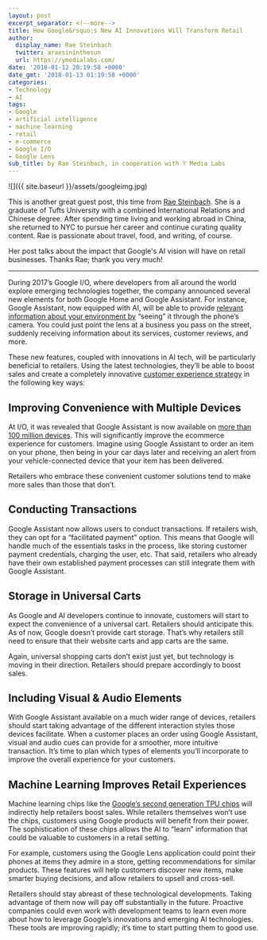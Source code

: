 ```yaml
---
layout: post
excerpt_separator: <!--more-->
title: How Google&rsquo;s New AI Innovations Will Transform Retail
author:
  display_name: Rae Steinbach
  twitter: araesininthesun
  url: https://ymedialabs.com/
date: '2018-01-12 20:19:58 +0000'
date_gmt: '2018-01-13 01:19:58 +0000'
categories:
- Technology
- AI
tags:
- Google
- artificial intelligence
- machine learning
- retail
- e-commerce
- Google I/O
- Google Lens
sub_title: by Rae Steinbach, in cooperation with Y Media Labs
---
```


![]({{ site.baseurl }}/assets/googleimg.jpg)

This is another great guest post, this time from [Rae Steinbach](https://twitter.com/araesininthesun). She  is a graduate of Tufts University with a combined International Relations and Chinese degree. After spending time living and working abroad in China, she returned to NYC to pursue her career and continue curating quality content. Rae is passionate about travel, food, and writing, of course.

Her post talks about the impact that Google's AI vision will have on retail businesses. Thanks Rae; thank you very much!

---

During 2017&rsquo;s Google I/O, where developers from all around the world explore emerging technologies together, the company announced several new elements for both Google Home and Google Assistant. For instance, Google Assistant, now equipped with AI, will be able to provide [relevant information about your environment by](https://www.theverge.com/2017/5/17/15654432/google-io-2017-keynote-highlights-news-announcements-recap) &ldquo;seeing&rdquo; it through the phone&rsquo;s camera. You could just point the lens at a business you pass on the street, suddenly receiving information about its services, customer reviews, and more.

<!--more-->

These new features, coupled with innovations in AI tech, will be particularly beneficial to retailers. Using the latest technologies, they&rsquo;ll be able to boost sales and create a completely innovative [customer experience strategy](https://ymedialabs.com/services/strategy/audience-engagement/) in the following key ways:

## Improving Convenience with Multiple Devices

At I/O, it was revealed that Google Assistant is now available on [more than 100 million devices](https://9to5google.com/2017/07/25/google-assistant-100-million-devices/). This will significantly improve the ecommerce experience for customers. Imagine using Google Assistant to order an item on your phone, then being in your car days later and receiving an alert from your vehicle-connected device that your item has been delivered.

Retailers who embrace these convenient customer solutions tend to make more sales than those that don&rsquo;t.

## Conducting Transactions

Google Assistant now allows users to conduct transactions. If retailers wish, they can opt for a &ldquo;facilitated payment&rdquo; option. This means that Google will handle much of the essentials tasks in the process, like storing customer payment credentials, charging the user, etc. That said, retailers who already have their own established payment processes can still integrate them with Google Assistant.

## Storage in Universal Carts

As Google and AI developers continue to innovate, customers will start to expect the convenience of a universal cart. Retailers should anticipate this. As of now, Google doesn&rsquo;t provide cart storage. That&rsquo;s why retailers still need to ensure that their website carts and app carts are the same.

Again, universal shopping carts don&rsquo;t exist just yet, but technology is moving in their direction. Retailers should prepare accordingly to boost sales.

## Including Visual &amp; Audio Elements

With Google Assistant available on a much wider range of devices, retailers should start taking advantage of the different interaction styles those devices facilitate. When a customer places an order using Google Assistant, visual and audio cues can provide for a smoother, more intuitive transaction. It&rsquo;s time to plan which types of elements you&rsquo;ll incorporate to improve the overall experience for your customers.

## Machine Learning Improves Retail Experiences

Machine learning chips like the [Google&rsquo;s second generation TPU chips](https://techcrunch.com/2017/05/17/google-announces-second-generation-of-tensor-processing-unit-chips/) will indirectly help retailers boost sales. While retailers themselves won&rsquo;t use the chips, customers using Google products will benefit from their power. The sophistication of these chips allows the AI to &ldquo;learn&rdquo; information that could be valuable to customers in a retail setting.

For example, customers using the Google Lens application could point their phones at items they admire in a store, getting recommendations for similar products. These features will help customers discover new items, make smarter buying decisions, and allow retailers to upsell and cross-sell.

Retailers should stay abreast of these technological developments. Taking advantage of them now will pay off substantially in the future. Proactive companies could even work with development teams to learn even more about how to leverage Google&rsquo;s innovations and emerging AI technologies. These tools are improving rapidly; it&rsquo;s time to start putting them to good use.
